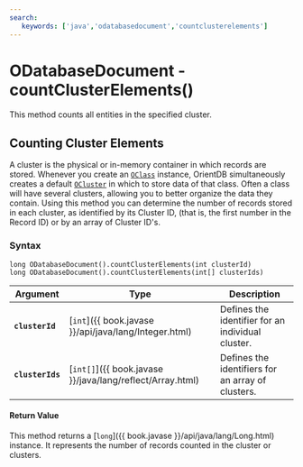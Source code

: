 ```yaml
---
search:
   keywords: ['java','odatabasedocument','countclusterelements']
---
```


# ODatabaseDocument - countClusterElements()

This method counts all entities in the specified cluster.

## Counting Cluster Elements

A cluster is the physical or in-memory container in which records are stored.  Whenever you create an [`OClass`](../OClass.md) instance, OrientDB simultaneously creates a default [`OCluster`](../OCluster.md) in which to store data of that class.  Often a class will have several clusters, allowing you to better organize the data they contain.  Using this method you can determine the number of records stored in each cluster, as identified by its Cluster ID, (that is, the first number in the Record ID) or by an array of Cluster ID's.

### Syntax

```
long ODatabaseDocument().countClusterElements(int clusterId)
long ODatabaseDocument().countClusterElements(int[] clusterIds)
```

| Argument | Type | Description |
|---|---|---|
| **`clusterId`** | [`int`]({{ book.javase }}/api/java/lang/Integer.html) | Defines the identifier for an individual cluster. |
| **`clusterIds`** | [`int[]`]({{ book.javase }}/java/lang/reflect/Array.html) | Defines the identifiers for an array of clusters. | 

#### Return Value

This method returns a [`long`]({{ book.javase }}/api/java/lang/Long.html) instance.  It represents the number of records counted in the cluster or clusters.



